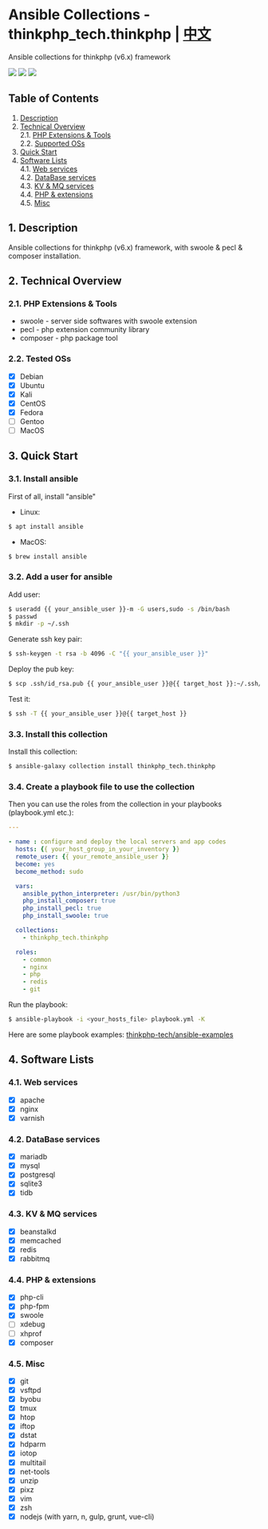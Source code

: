 # Ansible Collections - thinkphp_tech.thinkphp | [中文](README_zh.md)

Ansible collections for thinkphp (v6.x) framework

[<img src="https://img.shields.io/github/license/thinkphp-tech/ansible-collection-thinkphp?style=flat-square">](./LICENSE)
<img src="https://img.shields.io/github/repo-size/thinkphp-tech/ansible-collection-thinkphp?style=flat-square">
<img src="https://img.shields.io/github/last-commit/thinkphp-tech/ansible-collection-thinkphp?style=flat-square">

## Table of Contents
1. [Description](#chapter-1)
2. [Technical Overview](#chapter-2)<br>
  2.1. [PHP Extensions & Tools](#chapter-2-1)<br>
  2.2. [Supported OSs](#chapter-2-3)
1. [Quick Start](#chapter-3)
2. [Software Lists](#chapter-4)<br>
  4.1. [Web services](#chapter-4-1)<br>
  4.2. [DataBase services](#chapter-4-2)<br>
  4.3. [KV & MQ services](#chapter-4-3)<br>
  4.4. [PHP & extensions](#chapter-4-4)<br>
  4.5. [Misc](#chapter-4-5)

## 1. Description <a id="chapter-1"></a>

Ansible collections for thinkphp (v6.x) framework, with swoole & pecl & composer installation.

## 2. Technical Overview <a id="chapter-2"></a>

### 2.1. PHP Extensions & Tools <a id="chapter-2-1"></a>

* swoole - server side softwares with swoole extension
* pecl - php extension community library
* composer - php package tool

### 2.2. Tested OSs  <a id="chapter-2-3"></a>

* [x] Debian
* [x] Ubuntu
* [x] Kali
* [x] CentOS
* [x] Fedora
* [ ] Gentoo
* [ ] MacOS

## 3. Quick Start  <a id="chapter-3"></a>

### 3.1. Install ansible

First of all, install "ansible"
- Linux:
```bash
$ apt install ansible
```

- MacOS:
```bash
$ brew install ansible
```

### 3.2. Add a user for ansible

Add user:
```bash
$ useradd {{ your_ansible_user }}-m -G users,sudo -s /bin/bash
$ passwd
$ mkdir -p ~/.ssh
```

Generate ssh key pair:
```bash
$ ssh-keygen -t rsa -b 4096 -C "{{ your_ansible_user }}"
```

Deploy the pub key:
```bash
$ scp .ssh/id_rsa.pub {{ your_ansible_user }}@{{ target_host }}:~/.ssh/authorized_keys
```

Test it:
```bash
$ ssh -T {{ your_ansible_user }}@{{ target_host }}
```

### 3.3. Install this collection

Install this collection:
```bash
$ ansible-galaxy collection install thinkphp_tech.thinkphp
```

### 3.4. Create a playbook file to use the collection

Then you can use the roles from the collection in your playbooks (playbook.yml etc.):

```yaml
---

- name : configure and deploy the local servers and app codes
  hosts: {{ your_host_group_in_your_inventory }}
  remote_user: {{ your_remote_ansible_user }}
  become: yes
  become_method: sudo

  vars:
    ansible_python_interpreter: /usr/bin/python3
    php_install_composer: true
    php_install_pecl: true
    php_install_swoole: true

  collections:
    - thinkphp_tech.thinkphp

  roles:
    - common
    - nginx
    - php
    - redis
    - git
```

Run the playbook:

```bash
$ ansible-playbook -i <your_hosts_file> playbook.yml -K
```

Here are some playbook examples: [thinkphp-tech/ansible-examples](https://github.com/thinkphp-tech/ansible-examples)

## 4. Software Lists <a id="chapter-4"></a>

### 4.1. Web services <a id="chapter-4-1"></a>

- [x] apache
- [x] nginx
- [x] varnish

### 4.2. DataBase services <a id="chapter-4-2"></a>

- [x] mariadb
- [x] mysql
- [x] postgresql
- [x] sqlite3
- [x] tidb

### 4.3. KV & MQ services <a id="chapter-4-3"></a>

- [x] beanstalkd
- [x] memcached
- [x] redis
- [x] rabbitmq

### 4.4. PHP & extensions <a id="chapter-4-4"></a>

- [x] php-cli
- [x] php-fpm
- [x] swoole
- [ ] xdebug
- [ ] xhprof
- [x] composer

### 4.5. Misc <a id="chapter-4-5"></a>

- [x] git
- [x] vsftpd
- [x] byobu
- [x] tmux
- [x] htop
- [x] iftop
- [x] dstat
- [x] hdparm
- [x] iotop
- [x] multitail
- [x] net-tools
- [x] unzip
- [x] pixz
- [x] vim
- [x] zsh
- [x] nodejs (with yarn, n, gulp, grunt, vue-cli)